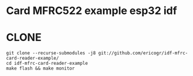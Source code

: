 # Card MFRC522 example esp32 idf

CLONE
=====

```
git clone --recurse-submodules -j8 git://github.com/ericogr/idf-mfrc-card-reader-example/
cd idf-mfrc-card-reader-example
make flash && make monitor
```
